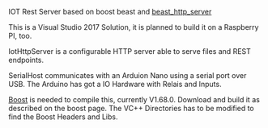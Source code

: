 IOT Rest Server based on boost beast and [beast_http_server](https://github.com/0xdead4ead/beast_http_server)

This is a Visual Studio 2017 Solution, it is planned to build it on a Raspberry PI, too.

IotHttpServer is a configurable HTTP server able to serve files and REST endpoints.

SerialHost communicates with an Arduion Nano using a serial port over USB. The Arduino has got
a IO Hardware with Relais and Inputs.

[Boost](https://www.boost.org/) is needed to compile this, currently V1.68.0. Download and build it as described on the boost page.
The VC++ Directories has to be modified to find the Boost Headers and Libs.
